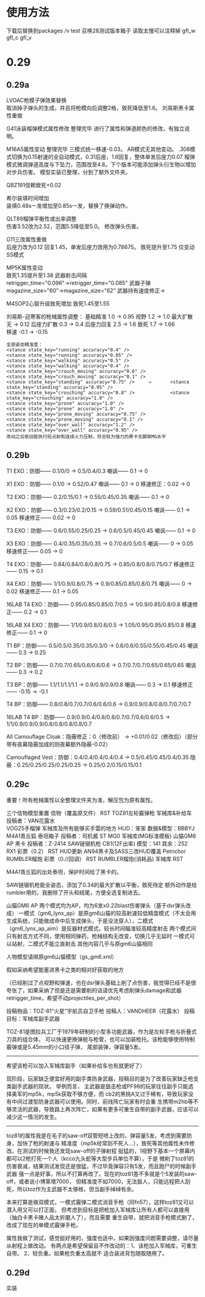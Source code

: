 # 使用方法
下载后替换到packages /v test 召唤28测试版本箱子 读取太慢可以注释掉 gfl_w gfl_c gfl_v

# 0.29

## 0.29a
LVOAC枪模子弹效果替换       
取消掉子弹头的生成，并且将枪模向后调整2格，致死降低至1.6。
刘易斯黑卡属性重做   


G41泳装榴弹模式属性修改       整理完毕
进行了属性和弹道颜色的修改，有独立说明。

M16A5属性变动               整理完毕
三模式统一移速-0.03。
AR模式无其他变动。
.308模式切换为0.15射速的全自动模式，0.31后座，1.6回复，整体单发后座力0.07
榴弹模式微调弹道高度与下坠力，范围改至4.8。下个版本可能添加弹头衍生物以增加对步兵伤害。
模型实装已整理，分到了额外文件夹。

QBZ191信赖致死+0.02         


希尔装填时间增加    
装填0.48s一发增加至0.85s一发，替换了换弹动作。

QLT89榴弹平衡性或出率调整         
伤害3.52改为2.52，范围5.5降低至5.0。
修改弹头伤害。
    
G11三改属性重做       
后座力改为0.12 回复1.45，单发后座力效用为0.78675。
致死提升至1.75
仅变动SS模式

MP5K属性变动                
致死1.35提升至1.38
武器射击间隔retrigger_time="0.096"→retrigger_time="0.085" 
武器子弹magazine_size="60"→magazine_size="62" 
武器持有速度修正<modifier class="speed" value="-0.01" />→<modifier class="speed" value="+0.1" /> 

M4SOP2心智升级致死增加
致死1.45至1.55


刘易斯-迎寒客的枪械属性调整：
    基础精准        1.0 →   0.95
    视野      1.2 →   1.0
    最大扩散        无   →   0.12
    后座力扩散   0.3 →   0.4
    后座力回复   2.5 →   1.6
    致死      1.7 →   1.66    
    移速      -0.1    →   -0.15   
    
    全部姿态精准度：
    <stance state_key="running" accuracy="0.4" />                   <stance state_key="running" accuracy="0.05" />
    <stance state_key="walking" accuracy="0.5" />                   <stance state_key="walking" accuracy="0.4" />
    <stance state_key="crouch_moving" accuracy="0.6" />             <stance state_key="crouch_moving" accuracy="0.1" />
    <stance state_key="standing" accuracy="0.75" />     →       <stance state_key="standing" accuracy="0.95" />
    <stance state_key="crouching" accuracy="0.8" />             <stance state_key="crouching" accuracy="1.0" />
    <stance state_key="prone" accuracy="1.0" />                     <stance state_key="prone" accuracy="1.0" /> 
    <stance state_key="prone_moving" accuracy="0.75" />             <stance state_key="prone_moving" accuracy="0.1" />
    <stance state_key="over_wall" accuracy="1.2" />                 <stance state_key="over_wall" accuracy="0.95" />  
    改动之后依旧能执行短点射和连续火力压制，符合较为强力的黑卡无脚架MG水平

## 0.29b
T1 EXO：防御—— 0.1/0/0 → 0.5/0.4/0.3
        嘲讽—— 0.1 → 0

X1 EXO：防御—— 0.1/0 → 0.52/0.47
        嘲讽—— 0.1 → 0
        移速修正：0.02 → 0

T2 EXO：防御—— 0.2/0.15/0.1 → 0.55/0.45/0.35
        嘲讽—— 0.1 → 0

X2 EXO：防御—— 0.3/0.23/0.2/0.15 → 0.59/0.51/0.45/0.15
        嘲讽—— 0.1 → 0.05
        移速修正—— 0.02 → 0

T3 EXO：防御—— 0.6/0.55/0.25/0.25 → 0.6/0.5/0.45/0.45
        嘲讽—— 0.1 → 0

X3 EXO：防御—— 0.4/0.35/0.35/0.35 → 0.7/0.6/0.5/0.5
        嘲讽—— 0 → 0.05
        移速修正—— 0.05 → 0

T4 EXO：防御—— 0.84/0.84/0.8/0.8/0.75 → 0.85/0.8/0.8/0.75/0.7
        移速修正—— 0.15 → 0.1

X4 EXO：防御—— 1/1/0.9/0.8/0.75 → 0.9/0.85/0.85/0.8/0.75
        嘲讽—— 0 → 0.02
        移速修正—— 0.1 → 0.05

16LAB T4 EXO：防御—— 0.95/0.85/0.85/0.7/0.5 → 1/0.9/0.85/0.8/0.8
              移速修正—— 0.2 → 0.1
              
16LAB X4 EXO：防御—— 1/1/0.9/0.8/0.6/0.5 → 1.05/0.95/0.95/0.85/0.8
              移速修正—— 0.1 → 0

T1 BP：防御—— 0.5/0.5/0.35/0.35/0.3/0 → 0.6/0.6/0.55/0.55/0.45/0.45
       嘲讽—— 0.3 → 0.25

T2 BP：防御—— 0.7/0.7/0.65/0.6/0.6/0.6 → 0.7/0.7/0.7/0.65/0.65/0.65
       嘲讽—— 0.3 → 0.2

T3 BP：防御—— 1.1/1.1/1.1/1.1 → 0.9/0.9/0.9/0.8
       嘲讽—— 0.3 → 0.1
       移速修正—— -0.15 → -0.1

T4 BP：防御—— 0.8/0.8/0.7/0.7/0.6/0.6/0.6 → 0.9/0.9/0.8/0.8/0.7/0.7/0.7

16LAB T4 BP：防御—— 0.9/0.9/0.4/0.8/0.8/0.7/0.7/0.6/0.6/0.5 → 1/1/0.9/0.9/0.9/0.8/0.8/0.8/0.8/0.7

All Camouflage Cloak：隐蔽修正：0（修改前） → +0.01/0.02（修改后）（部分带有夜幕隐蔽加成的则夜幕额外隐蔽-0.02）

Camouflaged Vest：防御：0.4/0.4/0.4/0.4/0.4 → 0.5/0.45/0.45/0.4/0.35
                  隐蔽：0.25/0.25/0.25/0.25/0.25 → 0.25/0.2/0.15/0.15/0.1


## 0.29c
重要！所有枪械属性以全整理文件夹为准，解压包为原有属性。

三个信物模型重置            信物（覆盖原文件）            RST
TOZ81左轮霰弹枪          军械库&补给车         投稿者：VAN花露水      
VOG25手榴弹              军械库及所有能够买手雷的地方        HUD：笨笨  数据&模型：BBBYJ
M4A1青丘狐                 泰坦箱子               投稿者：司机酱
ST MG0                   军械库(MG标准模板)
山猫GM6 AP                黑卡              投稿者：Z-2414
SAW链锯机枪                 CB1(12F出率)         模型：141      其余：252  
RX1                         彩票（0.2）            RST
HUD更新                   AN94黑卡及SASS三改HUD覆盖      Petrichor
RUMBLER榴炮               彩票（0.//回调）      RST
RUMBLER榴炮(消耗品)  军械库   RST

M4A1青丘狐的出处泰坦，保护时间给了黑卡的。

SAW链锯机枪能全姿态，添加了0.34的最大扩散以平衡，致死待定
额外动作是给rumbler用的，我删除了开头和结尾，方便全选复制进去。

<weapon file="gw_toz81.weapon" />
<weapon file="gw_m4a1_qingqiuhu.weapon" />
<weapon file="gw_m4a1_qingqiuhu_annihilator.weapon" />
<weapon file="gw_mgnormal.weapon" />
<weapon file="gw_mgnormal_n.weapon" />
<weapon file="gm6_lynx_ap.weapon" />
<weapon file="gm6_lynx_ap_aim.weapon" />
<weapon file="chain_sawr.weapon" />
<weapon file="ew_rumbler.weapon" />
<weapon file="ew_rumbler_consume.weapon" />

<projectile file="vog_grenade.projectile" />
<projectile file="gm6_lynx_blast.projectile" />

<model filename="gs_m4a1_qingqiuhu_annihilator.xml"><requirement class="weapon" slot="0" key="gw_m4a1_qingqiuhu_annihilator.weapon"/></model>
<model filename="gs_m4a1_qingqiuhu.xml"><requirement class="weapon" slot="0" key="gw_m4a1_qingqiuhu.weapon"/></model>
<model filename="gs_t800.xml"><requirement class="weapon" slot="0" key="chain_sawr.weapon"/></model>
<model filename="gs_gm6_card.xml"><requirement class="weapon" slot="0" key="gm6_lynx_ap_aim.weapon"/></model>
<model filename="gs_gm6_card.xml"><requirement class="weapon" slot="0" key="gm6_lynx_ap.weapon"/></model>
<model filename="es_volcanic.xml"><requirement class="weapon" slot="0" key="ew_rumbler.weapon"/></model>


山猫GM6 AP
两个模式均为AP，均为6发x0.22blast伤害弹头（基于dsr弹头改成）
一模式（gm6_lynx_ap）是原gm6山猫的较高射速较低精度模式（不太会用生成系统，只能做成命中后生成弹头，于是没法穿人），二模式（gm6_lynx_ap_aim）是反器材式模式，较长时间瞄准较高精度射击
两个模式间只有射击方式不同，使用相同弹药，枪械结构无改变，切换几乎无延时
一模式可以站射，二模式不能立直射击
其他内容几乎与原gm6山猫相同

人物模型请绑原gm6山猫模型（gs_gm6.xml）

假如采纳希望能塞进黑卡之类的相对好获取的地方

（已经削过了点视野和弹速，也在dsr弹头基础上削了点伤害，我觉得已经不是很夸张了，如果采纳了但是还是需要削的话请优先考虑削弹头damage和武器retrigger_time，希望不动projectiles_per_shot）


投稿物品：TOZ-81“火星”宇航员自卫手枪
投稿人：VANDHEER（花露水）
投稿目标：军械库副手武器

TOZ-81是图拉兵工厂于1979年研制的小型多功能武器，作为是左轮手枪与折叠式刀具的组合体，
可以快速更换弹舱与枪管，也可以加装枪托。该枪能够使用特制霰弹或是5.45mm的小口径子弹，
尾部装弹，弹容量5发。

--------------------------------------------

希望该枪可以加入军械库副手（如果补给车也有就更好了）

现阶段，玩家缺乏便宜好用的副手类防身武器，投稿目的是为了改善玩家缺乏枪支类副手武器的现状。
举例而言， 主武器是狙击枪或PF98的玩家往往副手只能选择美军的mp5k，mp5k获取不够方便，而
cb2的黑桃A又过于稀有，导致玩家没有中间过渡型防身武器可以使用。同时，前线阵亡玩家有时会重
生携带m2hb等不够灵活的武器，导致路上再次阵亡，如果有更多可重生自带的副手武器，应该可以
减少这一情况的发生。

---------------------------------------------

toz81的属性我是在毛子的saw-off双管短喷上改的，弹容量5发，考虑到需要防身，加快了枪的射速与
精准度（mp5k经常刮不死人...），致死等其他属性未作修改。在测试的时候我还发现saw-off的子弹射程
挺猛的，1视野下基本一个屏幕内都可以2枪打死一个人（kcco九头蛇等大型步兵单位不算），于是
微削了toz81的伤害衰减，结果测试发现还是很猛，不过毕竟弹容只有5发，而且跑尸的时候副手武器
强一点是好事，所以不打算再改了。现在的toz81差不多就是个5发装的saw-off，或者说小博莱塔7000，
但精准度不如7000，无法狙人，只能远程把人刮死，所以toz作为主武器不太够格，但当副手绰绰有余。

本来打算是做双模式，一模式霰弹二模式消音手枪（同fn57），这样toz81又可以潜入用又可以打正面，
但考虑到目标是把枪加入军械库让所有人都可以直接用（抽白卡黑卡赌人品太折磨人了），而且需要
重生自带，就把消音手枪模式删了，改成了现在的单模式霰弹手枪。

属性我做了测试，感觉挺好用的，强度也适中。如果因强度问题需要调整，请尽量从射程上做改动。
有两点是希望保留且不作改动的：1、该枪加入军械库，可重生自带。 2、轻负重。如果枪负重太高就不
适合装进背包随取随用了。

## 0.29d
实装